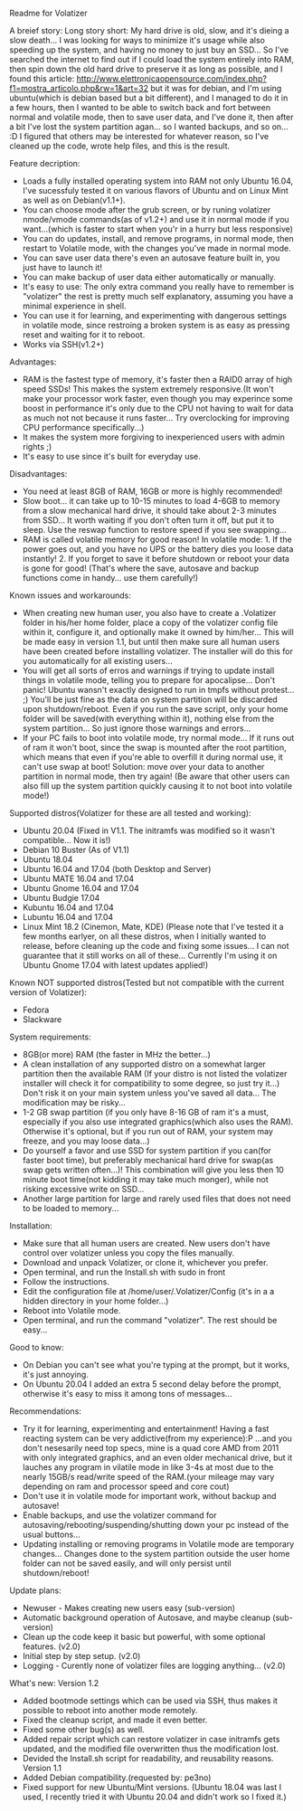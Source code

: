 Readme for Volatizer

A breief story:
Long story short: My hard drive is old, slow, and it's dieing a slow death... I was looking for ways to minimize it's usage while also speeding up the system, and having no money to just buy an SSD...
So I've searched the internet to find out if I could load the system entirely into RAM, then spin down the old hard drive to preserve it as long as possible, and I found this article:
http://www.elettronicaopensource.com/index.php?f1=mostra_articolo.php&rw=1&art=32 but it was for debian, and I'm using ubuntu(which is debian based but a bit different), and I managed to do it in a few hours, then I wanted to be able to switch back and fort between normal and volatile mode, then to save user data, and I've done it, then after a bit I've lost the system partition agan... so I wanted backups, and so on... :D I figured that others may be interested for whatever reason, so I've cleaned up the code, wrote help files, and this is the result.

Feature decription:
- Loads a fully installed operating system into RAM not only Ubuntu 16.04, I've sucessfuly tested it on various flavors of Ubuntu and on Linux Mint as well as on Debian(v1.1+).
- You can choose mode after the grub screen, or by runing volatizer nmode/vmode commands(as of v1.2+) and use it in normal mode if you want...(which is faster to start when you'r in a hurry but less responsive)
- You can do updates, install, and remove programs, in normal mode, then restart to Volatile mode, with the changes you've made in normal mode.
- You can save user data there's even an autosave feature built in, you just have to launch it!
- You can make backup of user data either automatically or manually.
- It's easy to use: The only extra command you really have to remember is "volatizer" the rest is pretty much self explanatory, assuming you have a minimal experience in shell.
- You can use it for learning, and experimenting with dangerous settings in volatile mode, since restroing a broken system is as easy as pressing reset and waiting for it to reboot.
- Works via SSH(v1.2+)

Advantages:
- RAM is the fastest type of memory, it's faster then a RAID0 array of high speed SSDs! This makes the system extremely responsive.(It won't make your processor work faster, even though you may experince some boost in performance it's only due to the CPU not having to wait for data as much not not because it runs faster... Try overclocking for improving CPU performance specifically...)
- It makes the system more forgiving to inexperienced users with admin rights ;)
- It's easy to use since it's built for everyday use.

Disadvantages:
- You need at least 8GB of RAM, 16GB or more is highly recommended!
- Slow boot... it can take up to 10-15 minutes to load 4-6GB to memory from a slow mechanical hard drive, it should take about 2-3 minutes from SSD... It worth waiting if you don't often turn it off, but put it to sleep. Use the reswap function to restore speed if you see swapping...
- RAM is called volatile memory for good reason! In volatile mode: 1. If the power goes out, and you have no UPS or the battery dies you loose data instantly! 2. If you forget to save it before shutdown or reboot your data is gone for good! (That's where the save, autosave and backup functions come in handy... use them carefully!)

Known issues and workarounds:
- When creating new human user, you also have to create a .Volatizer folder in his/her home folder, place a copy of the volatizer config file within it, configure it, and optionally make it owned by him/her... This will be made easy in version 1.1, but until then make sure all human users have been created before installing volatizer. The installer will do this for you automatically for all existing users...
- You will get all sorts of erros and warnings if trying to update install things in volatile mode, telling you to prepare for apocalipse... Don't panic! Ubuntu wansn't exactly designed to run in tmpfs without protest... ;) You'll be just fine as the data on system partition will be discarded upon shutdown/reboot. Even if you run the save script, only your home folder will be saved(with everything within it), nothing else from the system partition... So just ignore those warnings and errors...
- If your PC fails to boot into volatile mode, try normal mode... If it runs out of ram it won't boot, since the swap is mounted after the root partition, which means that even if you're able to overfill it during normal use, it can't use swap at boot! Solution: move over your data to another partition in normal mode, then try again! (Be aware that other users can also fill up the system partition quickly causing it to not boot into volatile mode!)

Supported distros(Volatizer for these are all tested and working):
- Ubuntu 20.04 (Fixed in V1.1. The initramfs was modified so it wasn't compatible... Now it is!)
- Debian 10 Buster (As of V1.1)
- Ubuntu 18.04
- Ubuntu 16.04 and 17.04 (both Desktop and Server)
- Ubuntu MATE 16.04 and 17.04
- Ubuntu Gnome 16.04 and 17.04
- Ubuntu Budgie 17.04
- Kubuntu 16.04 and 17.04
- Lubuntu 16.04 and 17.04
- Linux Mint 18.2 (Cinemon, Mate, KDE)
(Please note that I've tested it a few months earlyer, on all these distros, when I initially wanted to release, before cleaning up the code and fixing some issues... I can not guarantee that it still works on all of these... Currently I'm using it on Ubuntu Gnome 17.04 with latest updates applied!)

Known NOT supported distros(Tested but not compatible with the current version of Volatizer):
- Fedora
- Slackware

System requirements:
- 8GB(or more) RAM (the faster in MHz the better...)
- A clean installation of any supported distro on a somewhat larger partition then the available RAM (If your distro is not listed the volatizer installer will check it for compatibility to some degree, so just try it...) Don't risk it on your main system unless you've saved all data... The modification may be risky...
- 1-2 GB swap partition (if you only have 8-16 GB of ram it's a must, especially if you also use integrated graphics(which also uses the RAM). Otherwise it's optional, but if you run out of RAM, your system may freeze, and you may loose data...)
- Do yourself a favor and use SSD for system partition if you can(for faster boot time), but preferably mechanical hard drive for swap(as swap gets written often...)! This combination will give you less then 10 minute boot time(not kidding it may take much monger), while not risking excessive write on SSD...
- Another large partition for large and rarely used files that does not need to be loaded to memory...

Installation:
- Make sure that all human users are created. New users don't have control over volatizer unless you copy the files manually.
- Download and unpack Volatizer, or clone it, whichever you prefer.
- Open terminal, and run the Install.sh with sudo in front
- Follow the instructions.
- Edit the configuration file at /home/user/.Volatizer/Config (it's in a a hidden directory in your home folder...)
- Reboot into Volatile mode.
- Open terminal, and run the command "volatizer". The rest should be easy...

Good to know:
- On Debian you can't see what you're typing at the prompt, but it works, it's just annoying.
- On Ubuntu 20.04 I added an extra 5 second delay before the prompt, otherwise it's easy to miss it among tons of messages...

Recommendations:
- Try it for learning, experimenting and entertainment! Having a fast reacting system can be very addictive(from my experience):P ...and you don't nesesarily need top specs, mine is a quad core AMD from 2011 with only integrated graphics, and an even older mechanical drive, but it lauches any program in vilatile mode in like 3-4s at most due to the nearly 15GB/s read/write speed of the RAM.(your mileage may vary depending on ram and processor speed and core cout)
- Don't use it in volatile mode for important work, without backup and autosave!
- Enable backups, and use the volatizer command for autosaving/rebooting/suspending/shutting down your pc instead of the usual buttons...
- Updating installing or removing programs in Volatile mode are temporary changes... Changes done to the system partition outside the user home folder can not be saved easily, and will only persist until shutdown/reboot!

Update plans:
- Newuser - Makes creating new users easy (sub-version)
- Automatic background operation of Autosave, and maybe cleanup (sub-version)
- Clean up the code keep it basic but powerful, with some optional features. (v2.0)
- Initial step by step setup. (v2.0)
- Logging - Curently none of volatizer files are logging anything... (v2.0)

What's new:
Version 1.2
- Added bootmode settings which can be used via SSH, thus makes it possible to reboot into another mode remotely.
- Fixed the cleanup script, and made it even better.
- Fixed some other bug(s) as well.
- Added repair script which can restore volatizer in case initramfs gets updated, and the modified file overwritten thus the modification lost.
- Devided the Install.sh script for readability, and reusability reasons.
Version 1.1
- Added Debian compatibility.(requested by: pe3no)
- Fixed support for new Ubuntu/Mint versions. (Ubuntu 18.04 was last I used, I recently tried it with Ubuntu 20.04 and didn't work so I fixed it.)

